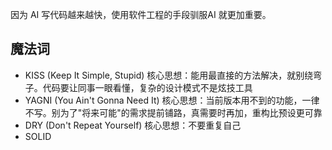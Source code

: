 因为 AI 写代码越来越快，使用软件工程的手段驯服AI 就更加重要。

## 魔法词
- KISS (Keep It Simple, Stupid)
    核心思想：能用最直接的方法解决，就别绕弯子。代码要让同事一眼看懂，复杂的设计模式不是炫技工具
- YAGNI (You Ain't Gonna Need It)
    核心思想：当前版本用不到的功能，一律不写。别为了"将来可能"的需求提前铺路，真需要时再加，重构比预设更可靠
- DRY (Don't Repeat Yourself)
    核心思想：不要重复自己
- SOLID